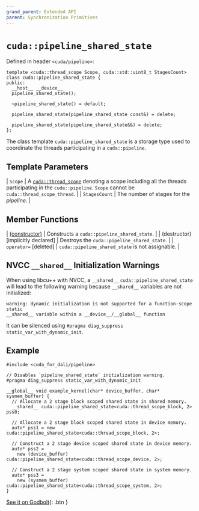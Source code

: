 ```yaml
---
grand_parent: Extended API
parent: Synchronization Primitives
---
```


# `cuda::pipeline_shared_state`

Defined in header `<cuda/pipeline>`:

```cuda
template <cuda::thread_scope Scope, cuda::std::uint8_t StagesCount>
class cuda::pipeline_shared_state {
public:
  __host__ __device__
  pipeline_shared_state();

  ~pipeline_shared_state() = default;

  pipeline_shared_state(pipeline_shared_state const&) = delete;

  pipeline_shared_state(pipeline_shared_state&&) = delete;
};
```

The class template `cuda::pipeline_shared_state` is a storage type used to
  coordinate the threads participating in a `cuda::pipeline`.

## Template Parameters

| `Scope`       | A [`cuda::thread_scope`] denoting a scope including all the threads participating in the `cuda::pipeline`. `Scope` cannot be `cuda::thread_scope_thread`. |
| `StagesCount` | The number of stages for the _pipeline_.                                                                                                                  |

## Member Functions

| [(constructor)]                    | Constructs a `cuda::pipeline_shared_state`.      |
| (destructor) [implicitly declared] | Destroys the `cuda::pipeline_shared_state`. |
| `operator=` [deleted]              | `cuda::pipeline_shared_state` is not assignable. |

## NVCC `__shared__` Initialization Warnings

When using libcu++ with NVCC, a `__shared__` `cuda::pipeline_shared_state` will
  lead to the following warning because `__shared__` variables are not
  initialized:

```
warning: dynamic initialization is not supported for a function-scope static
__shared__ variable within a __device__/__global__ function
```

It can be silenced using `#pragma diag_suppress static_var_with_dynamic_init`.

## Example

```cuda
#include <cuda_for_dali/pipeline>

// Disables `pipeline_shared_state` initialization warning.
#pragma diag_suppress static_var_with_dynamic_init

__global__ void example_kernel(char* device_buffer, char* sysmem_buffer) {
  // Allocate a 2 stage block scoped shared state in shared memory.
  __shared__ cuda::pipeline_shared_state<cuda::thread_scope_block, 2> pss0;

  // Allocate a 2 stage block scoped shared state in device memory.
  auto* pss1 = new cuda::pipeline_shared_state<cuda::thread_scope_block, 2>;

  // Construct a 2 stage device scoped shared state in device memory.
  auto* pss2 =
    new (device_buffer) cuda::pipeline_shared_state<cuda::thread_scope_device, 2>;

  // Construct a 2 stage system scoped shared state in system memory.
  auto* pss3 =
    new (sysmem_buffer) cuda::pipeline_shared_state<cuda::thread_scope_system, 2>;
}
```

[See it on Godbolt](https://godbolt.org/z/M9ah7r1Yx){: .btn }


[`cuda::thread_scope`]: ../thread_scopes.md

[(constructor)]: ./pipeline_shared_state/constructor.md
